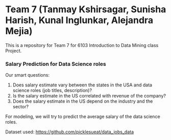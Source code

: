 # Team 7 (Tanmay Kshirsagar, Sunisha Harish, Kunal Inglunkar, Alejandra Mejia)

This is a repository for Team 7 for 6103 Introduction to Data Mining class Project. 

### Salary Prediction for Data Science roles

Our smart questions:
1) Does salary estimate vary between the states in the USA and data science roles (job titles, description)?
2) Is the salary estimate in the US correlated with revenue of the company?
3) Does the salary estimate in the US depend on the industry and the sector?

For modeling, we will try to predict the average salary of the data science roles.

Dataset used: https://github.com/picklesueat/data_jobs_data
